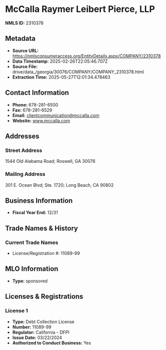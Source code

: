 # McCalla Raymer Leibert Pierce, LLP

**NMLS ID:** 2310378

## Metadata
- **Source URL:** https://nmlsconsumeraccess.org/EntityDetails.aspx/COMPANY/2310378
- **Data Timestamp:** 2025-02-26T22:05:46.707Z
- **Source File:** drive/data_/georgia/30076/COMPANY/COMPANY_2310378.html
- **Extraction Time:** 2025-05-27T12:01:34.478463

## Contact Information
- **Phone:** 678-281-6500
- **Fax:** 678-281-6529
- **Email:** clientcommunication@mccalla.com
- **Website:** www.mccalla.com

## Addresses
### Street Address
1544 Old Alabama Road; Roswell, GA 30076

### Mailing Address
301 E. Ocean Blvd; Ste. 1720; Long Beach, CA 90802

## Business Information
- **Fiscal Year End:** 12/31

## Trade Names & History
### Current Trade Names
- License/Registration #: 11089-99

## MLO Information
- **Type:** sponsored

## Licenses & Registrations

### License 1
- **Type:** Debt Collection License
- **Number:** 11089-99
- **Regulator:** California - DFPI
- **Issue Date:** 03/22/2024
- **Authorized to Conduct Business:** Yes
